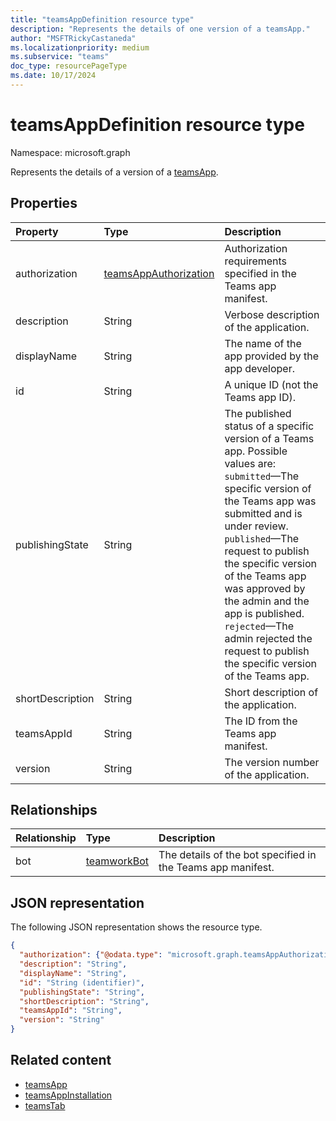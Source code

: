 ```yaml
---
title: "teamsAppDefinition resource type"
description: "Represents the details of one version of a teamsApp."
author: "MSFTRickyCastaneda"
ms.localizationpriority: medium
ms.subservice: "teams"
doc_type: resourcePageType
ms.date: 10/17/2024
---
```


# teamsAppDefinition resource type

Namespace: microsoft.graph

Represents the details of a version of a [teamsApp](teamsapp.md).

## Properties

| Property            | Type     | Description |
|:------------------- |:-------- |:----------- |
| authorization       | [teamsAppAuthorization](../resources/teamsappauthorization.md)| Authorization requirements specified in the Teams app manifest. |
| description         | String   | Verbose description of the application. |
| displayName         | String   | The name of the app provided by the app developer. |
| id                  | String   | A unique ID (not the Teams app ID). |
| publishingState| String |The published status of a specific version of a Teams app. Possible values are:</br>`submitted`—The specific version of the Teams app was submitted and is under review.</br>`published`—The request to publish the specific version of the Teams app was approved by the admin and the app is published.</br>`rejected`—The admin rejected the request to publish the specific version of the Teams app. |
| shortDescription    | String   | Short description of the application. |
| teamsAppId          | String   | The ID from the Teams app manifest. |
| version             | String   | The version number of the application. |

## Relationships

| Relationship | Type | Description |
|:---------------|:--------|:----------|
|bot|[teamworkBot](teamworkbot.md) | The details of the bot specified in the Teams app manifest. |

## JSON representation

The following JSON representation shows the resource type.

<!-- {
  "blockType": "resource",
  "@odata.type": "microsoft.graph.teamsAppDefinition",
  "baseType": "microsoft.graph.entity"
}-->

```json
{
  "authorization": {"@odata.type": "microsoft.graph.teamsAppAuthorization"},
  "description": "String",
  "displayName": "String",
  "id": "String (identifier)",
  "publishingState": "String",
  "shortDescription": "String",
  "teamsAppId": "String",
  "version": "String"
}
```

## Related content

- [teamsApp](teamsapp.md)
- [teamsAppInstallation](teamsappinstallation.md)
- [teamsTab](../resources/teamstab.md)

<!-- uuid: 8fcb5dbc-d5aa-4681-8e31-b001d5168d79
2015-10-25 14:57:30 UTC -->
<!-- {
  "type": "#page.annotation",
  "description": "teamsApp resource",
  "keywords": "",
  "section": "documentation",
  "tocPath": ""
}-->
